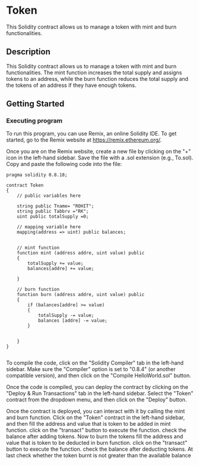 # Token

This Solidity contract allows us to manage a token with mint and burn functionalities. 

## Description

This Solidity contract allows us to manage a token with mint and burn functionalities. The mint function increases the total supply and assigns tokens to an address, while the burn function reduces the total supply and the tokens of an address if they have enough tokens.

## Getting Started

### Executing program

To run this program, you can use Remix, an online Solidity IDE. To get started, go to the Remix website at https://remix.ethereum.org/.

Once you are on the Remix website, create a new file by clicking on the "+" icon in the left-hand sidebar. Save the file with a .sol extension (e.g., To.sol). Copy and paste the following code into the file:

```solidity
pragma solidity 0.8.18;

contract Token 
{
    // public variables here

    string public Tname= "ROHIT";
    string public Tabbrv ="RK";
    uint public totalSupply =0;
    
    // mapping variable here
    mapping(address => uint) public balances;


    // mint function
    function mint (address addre, uint value) public 
    {
        totalSupply += value;
        balances[addre] += value;

    }

    // burn function
    function burn (address addre, uint value) public 
    {
        if (balances[addre] >= value) 
        {
            totalSupply -= value;
            balances [addre] -= value;
        } 

                                       
    }
}


```

To compile the code, click on the "Solidity Compiler" tab in the left-hand sidebar. Make sure the "Compiler" option is set to "0.8.4" (or another compatible version), and then click on the "Compile HelloWorld.sol" button.

Once the code is compiled, you can deploy the contract by clicking on the "Deploy & Run Transactions" tab in the left-hand sidebar. Select the "Token" contract from the dropdown menu, and then click on the "Deploy" button.

Once the contract is deployed, you can interact with it by calling the mint and burn function. Click on the "Token" contract in the left-hand sidebar, and then fill the address and value that is token to be added in mint function. click on the "transact" button to execute the function. check the balance after adding tokens. Now to burn the tokens fill the address and value that is token to be deducted in burn function. click on the "transact" button to execute the function. check the balance after deducting tokens. At last check whether the token burnt is not greater than the available balance
